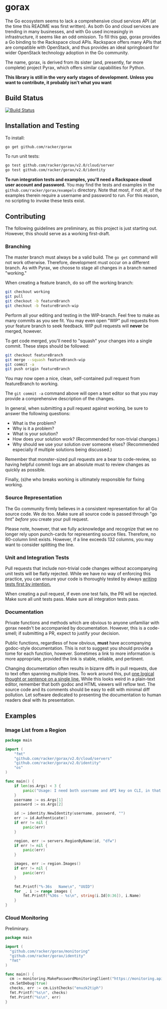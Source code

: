 # gorax

The Go ecosystem seems to lack a comprehensive cloud services API (at the time this README was first written).
As both Go and cloud services are trending in many businesses, and with Go used increasingly in infrastructure, it seems like an odd omission.
To fill this gap, gorax provides a Go binding to the Rackspace cloud APIs.
Rackspace offers many APIs that are compatible with OpenStack, and thus provides an ideal springboard for wider OpenStack technology adoption in the Go community.

The name, gorax, is derived from its sister (and, presently, far more complete) project Pyrax, which offers similar capabilities for Python.

**This library is still in the very early stages of development. Unless you want to contribute, it probably isn't what you want**

## Build Status

[![Build Status](https://travis-ci.org/sam-falvo/gorax.png)](https://travis-ci.org/sam-falvo/gorax)

## Installation and Testing

To install:

```bash
go get github.com/racker/gorax
```

To run unit tests:

```bash
go test github.com/racker/gorax/v2.0/cloud/server
go test github.com/racker/gorax/v2.0/identity
```

**To run integration tests and examples, you'll need a Rackspace cloud user account and password.**
You may find the tests and examples in the `github.com/racker/gorax/exampels` directory.
Note that most, if not all, of the examples therein require a username and password to run.
For this reason, no scripting to invoke these tests exist.

## Contributing

The following guidelines are preliminary, as this project is just starting out.
However, this should serve as a working first-draft.

### Branching

The master branch must always be a valid build.
The `go get` command will not work otherwise.
Therefore, development must occur on a different branch.
As with Pyrax, we choose to stage all changes in a branch named "working."

When creating a feature branch, do so off the working branch:

```bash
git checkout working
git pull
git checkout -b featureBranch
git checkout -b featureBranch-wip
```

Perform all your editing and testing in the WIP-branch.
Feel free to make as many commits as you see fit.
You may even open "WIP" pull requests from your feature branch to seek feedback.
WIP pull requests will **never** be merged, however.

To get code merged, you'll need to "squash" your changes into a single commit.
These steps should be followed:

```bash
git checkout featureBranch
git merge --squash featureBranch-wip
git commit -a
git push origin featureBranch
```

You may now open a nice, clean, self-contained pull request from featureBranch to working.

The `git commit -a` command above will open a text editor so that
you may provide a comprehensive description of the changes.

In general, when submitting a pull request against working,
be sure to answer the following questions:

- What is the problem?
- Why is it a problem?
- What is your solution?
- How does your solution work?  (Recommended for non-trivial changes.)
- Why should we use your solution over someone elses?  (Recommended especially if multiple solutions being discussed.)

Remember that monster-sized pull requests are a bear to code-review,
so having helpful commit logs are an absolute must to review changes as quickly as possible.

Finally, (s)he who breaks working is ultimately responsible for fixing working.

### Source Representation

The Go community firmly believes in a consistent representation for all Go source code.
We do too.
Make sure all source code is passed through "go fmt" *before* you create your pull request.

Please note, however, that we fully acknowledge and recognize that we no longer rely upon punch-cards for representing source files.
Therefore, no 80-column limit exists.
However, if a line exceeds 132 columns, you may want to consider splitting the line.

### Unit and Integration Tests

Pull requests that include non-trivial code changes without accompanying unit tests will be flatly rejected.
While we have no way of enforcing this practice,
you can ensure your code is thoroughly tested by always [writing tests first by intention.](http://en.wikipedia.org/wiki/Test-driven_development)

When creating a pull request, if even one test fails, the PR will be rejected.
Make sure all unit tests pass.
Make sure all integration tests pass.

### Documentation

Private functions and methods which are obvious to anyone unfamiliar with gorax needn't be accompanied by documentation.
However, this is a code-smell; if submitting a PR, expect to justify your decision.

Public functions, regardless of how obvious, **must** have accompanying godoc-style documentation.
This is not to suggest you should provide a tome for each function, however.
Sometimes a link to more information is more appropriate, provided the link is stable, reliable, and pertinent.

Changing documentation often results in bizarre diffs in pull requests, due to text often spanning multiple lines.
To work around this, put [one logical thought or sentence on a single line.](http://rhodesmill.org/brandon/2012/one-sentence-per-line/)
While this looks weird in a plain-text editor,
remember that both godoc and HTML viewers will reflow text.
The source code and its comments should be easy to edit with minimal diff pollution.
Let software dedicated to presenting the documentation to human readers deal with its presentation.

## Examples

### Image List from a Region

```go
package main

import (
	"fmt"
	"github.com/racker/gorax/v2.0/cloud/servers"
	"github.com/racker/gorax/v2.0/identity"
	"os"
)

func main() {
	if len(os.Args) < 3 {
		panic("Usage: I need both username and API key on CLI, in that order.")
	}
	username := os.Args[1]
	password := os.Args[2]

	id := identity.NewIdentity(username, password, "")
	err := id.Authenticate()
	if err != nil {
		panic(err)
	}

	region, err := servers.RegionByName(id, "dfw")
	if err != nil {
		panic(err)
	}

	images, err := region.Images()
	if err != nil {
		panic(err)
	}

	fmt.Printf("%-36s   Name\n", "UUID")
	for _, i := range images {
		fmt.Printf("%36s - %s\n", string(i.Id[0:36]), i.Name)
	}
}
```

### Cloud Monitoring

Preliminary.

```go
package main

import (
  "github.com/racker/gorax/monitoring"
  "github.com/racker/gorax/identity"
  "fmt"
)

func main() {
  cm := monitoring.MakePasswordMonitoringClient("https://monitoring.api.rackspacecloud.com/v1.0", identity.USIdentityService, "username", "password")
  cm.SetDebug(true)
  checks, err := cm.ListChecks("enuzk2tiph")
  fmt.Printf("%s\n", checks)
  fmt.Printf("%s\n", err)
}
```
